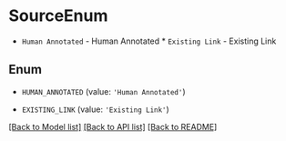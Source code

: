 # SourceEnum

* `Human Annotated` - Human Annotated * `Existing Link` - Existing Link

## Enum

* `HUMAN_ANNOTATED` (value: `'Human Annotated'`)

* `EXISTING_LINK` (value: `'Existing Link'`)

[[Back to Model list]](../README.md#documentation-for-models) [[Back to API list]](../README.md#documentation-for-api-endpoints) [[Back to README]](../README.md)



